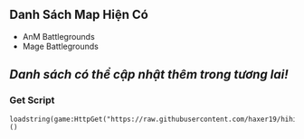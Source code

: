 
## Danh Sách Map Hiện Có
- AnM Battlegrounds
- Mage Battlegrounds

*Danh sách có thể cập nhật thêm trong tương lai!*
---

### Get Script
```
loadstring(game:HttpGet("https://raw.githubusercontent.com/haxer19/hihihihi/main/SynHaX"))() 
```

